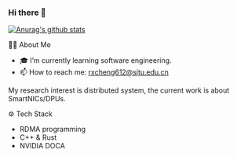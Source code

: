 ### Hi there 👋

[![Anurag's github stats](https://github-readme-stats.vercel.app/api?username=Sparrow612&theme=dark)](https://github.com/anuraghazra/github-readme-stats)

🏃🏻 About Me
- 🎓 I’m currently learning software engineering.
- 📫 How to reach me: rxcheng612@sjtu.edu.cn
<!-- - 🧑🏻‍💻 My Blog: https://www.cnblogs.com/Sparrow612 -->

My research interest is distributed system, the current work is about SmartNICs/DPUs.

⚙️ Tech Stack
+ RDMA programming
+ C++ & Rust
+ NVIDIA DOCA
<!-- + html5+css3+javascript
+ SpringBoot
+ Vue
+ Java, C++, Python -->

<!-- 🕸 Fun Fact
* I'm a fan of Doctor Who.
* I have a bad habit of losing everything. -->
